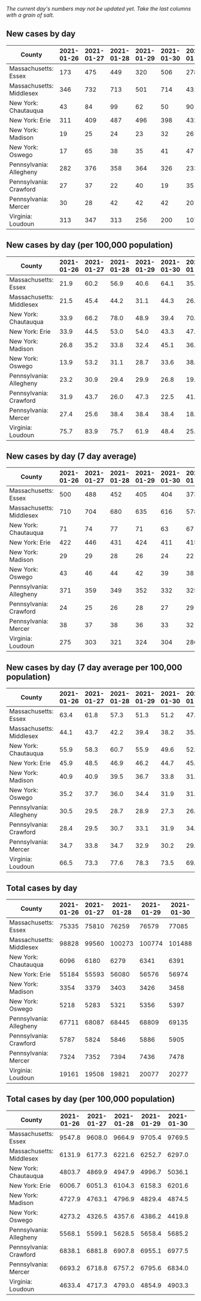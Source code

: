 _The current day's numbers may not be updated yet. Take the last columns with a grain of salt._
## New cases by day

| County | 2021-01-26 | 2021-01-27 | 2021-01-28 | 2021-01-29 | 2021-01-30 | 2021-01-31 | 2021-02-01 |
| --- | --- | --- | --- | --- | --- | --- | --- |
| Massachusetts: Essex | 173 | 475 | 449 | 320 | 506 | 278 |  |
| Massachusetts: Middlesex | 346 | 732 | 713 | 501 | 714 | 431 |  |
| New York: Chautauqua | 43 | 84 | 99 | 62 | 50 | 90 |  |
| New York: Erie | 311 | 409 | 487 | 496 | 398 | 432 |  |
| New York: Madison | 19 | 25 | 24 | 23 | 32 | 26 |  |
| New York: Oswego | 17 | 65 | 38 | 35 | 41 | 47 |  |
| Pennsylvania: Allegheny | 282 | 376 | 358 | 364 | 326 | 233 |  |
| Pennsylvania: Crawford | 27 | 37 | 22 | 40 | 19 | 35 |  |
| Pennsylvania: Mercer | 30 | 28 | 42 | 42 | 42 | 20 |  |
| Virginia: Loudoun | 313 | 347 | 313 | 256 | 200 | 107 |  |

## New cases by day (per 100,000 population)

| County | 2021-01-26 | 2021-01-27 | 2021-01-28 | 2021-01-29 | 2021-01-30 | 2021-01-31 | 2021-02-01 |
| --- | --- | --- | --- | --- | --- | --- | --- |
| Massachusetts: Essex | 21.9 | 60.2 | 56.9 | 40.6 | 64.1 | 35.2 |  |
| Massachusetts: Middlesex | 21.5 | 45.4 | 44.2 | 31.1 | 44.3 | 26.7 |  |
| New York: Chautauqua | 33.9 | 66.2 | 78.0 | 48.9 | 39.4 | 70.9 |  |
| New York: Erie | 33.9 | 44.5 | 53.0 | 54.0 | 43.3 | 47.0 |  |
| New York: Madison | 26.8 | 35.2 | 33.8 | 32.4 | 45.1 | 36.7 |  |
| New York: Oswego | 13.9 | 53.2 | 31.1 | 28.7 | 33.6 | 38.5 |  |
| Pennsylvania: Allegheny | 23.2 | 30.9 | 29.4 | 29.9 | 26.8 | 19.2 |  |
| Pennsylvania: Crawford | 31.9 | 43.7 | 26.0 | 47.3 | 22.5 | 41.4 |  |
| Pennsylvania: Mercer | 27.4 | 25.6 | 38.4 | 38.4 | 38.4 | 18.3 |  |
| Virginia: Loudoun | 75.7 | 83.9 | 75.7 | 61.9 | 48.4 | 25.9 |  |

## New cases by day (7 day average)

| County | 2021-01-26 | 2021-01-27 | 2021-01-28 | 2021-01-29 | 2021-01-30 | 2021-01-31 | 2021-02-01 |
| --- | --- | --- | --- | --- | --- | --- | --- |
| Massachusetts: Essex | 500 | 488 | 452 | 405 | 404 | 373 |  |
| Massachusetts: Middlesex | 710 | 704 | 680 | 635 | 616 | 578 |  |
| New York: Chautauqua | 71 | 74 | 77 | 71 | 63 | 67 |  |
| New York: Erie | 422 | 446 | 431 | 424 | 411 | 415 |  |
| New York: Madison | 29 | 29 | 28 | 26 | 24 | 22 |  |
| New York: Oswego | 43 | 46 | 44 | 42 | 39 | 38 |  |
| Pennsylvania: Allegheny | 371 | 359 | 349 | 352 | 332 | 325 |  |
| Pennsylvania: Crawford | 24 | 25 | 26 | 28 | 27 | 29 |  |
| Pennsylvania: Mercer | 38 | 37 | 38 | 36 | 33 | 32 |  |
| Virginia: Loudoun | 275 | 303 | 321 | 324 | 304 | 286 |  |

## New cases by day (7 day average per 100,000 population)

| County | 2021-01-26 | 2021-01-27 | 2021-01-28 | 2021-01-29 | 2021-01-30 | 2021-01-31 | 2021-02-01 |
| --- | --- | --- | --- | --- | --- | --- | --- |
| Massachusetts: Essex | 63.4 | 61.8 | 57.3 | 51.3 | 51.2 | 47.3 |  |
| Massachusetts: Middlesex | 44.1 | 43.7 | 42.2 | 39.4 | 38.2 | 35.9 |  |
| New York: Chautauqua | 55.9 | 58.3 | 60.7 | 55.9 | 49.6 | 52.8 |  |
| New York: Erie | 45.9 | 48.5 | 46.9 | 46.2 | 44.7 | 45.2 |  |
| New York: Madison | 40.9 | 40.9 | 39.5 | 36.7 | 33.8 | 31.0 |  |
| New York: Oswego | 35.2 | 37.7 | 36.0 | 34.4 | 31.9 | 31.1 |  |
| Pennsylvania: Allegheny | 30.5 | 29.5 | 28.7 | 28.9 | 27.3 | 26.7 |  |
| Pennsylvania: Crawford | 28.4 | 29.5 | 30.7 | 33.1 | 31.9 | 34.3 |  |
| Pennsylvania: Mercer | 34.7 | 33.8 | 34.7 | 32.9 | 30.2 | 29.2 |  |
| Virginia: Loudoun | 66.5 | 73.3 | 77.6 | 78.3 | 73.5 | 69.2 |  |

## Total cases by day

| County | 2021-01-26 | 2021-01-27 | 2021-01-28 | 2021-01-29 | 2021-01-30 | 2021-01-31 | 2021-02-01 |
| --- | --- | --- | --- | --- | --- | --- | --- |
| Massachusetts: Essex | 75335 | 75810 | 76259 | 76579 | 77085 | 77363 |  |
| Massachusetts: Middlesex | 98828 | 99560 | 100273 | 100774 | 101488 | 101919 |  |
| New York: Chautauqua | 6096 | 6180 | 6279 | 6341 | 6391 | 6481 |  |
| New York: Erie | 55184 | 55593 | 56080 | 56576 | 56974 | 57406 |  |
| New York: Madison | 3354 | 3379 | 3403 | 3426 | 3458 | 3484 |  |
| New York: Oswego | 5218 | 5283 | 5321 | 5356 | 5397 | 5444 |  |
| Pennsylvania: Allegheny | 67711 | 68087 | 68445 | 68809 | 69135 | 69368 |  |
| Pennsylvania: Crawford | 5787 | 5824 | 5846 | 5886 | 5905 | 5940 |  |
| Pennsylvania: Mercer | 7324 | 7352 | 7394 | 7436 | 7478 | 7498 |  |
| Virginia: Loudoun | 19161 | 19508 | 19821 | 20077 | 20277 | 20384 |  |

## Total cases by day (per 100,000 population)

| County | 2021-01-26 | 2021-01-27 | 2021-01-28 | 2021-01-29 | 2021-01-30 | 2021-01-31 | 2021-02-01 |
| --- | --- | --- | --- | --- | --- | --- | --- |
| Massachusetts: Essex | 9547.8 | 9608.0 | 9664.9 | 9705.4 | 9769.5 | 9804.8 |  |
| Massachusetts: Middlesex | 6131.9 | 6177.3 | 6221.6 | 6252.7 | 6297.0 | 6323.7 |  |
| New York: Chautauqua | 4803.7 | 4869.9 | 4947.9 | 4996.7 | 5036.1 | 5107.1 |  |
| New York: Erie | 6006.7 | 6051.3 | 6104.3 | 6158.3 | 6201.6 | 6248.6 |  |
| New York: Madison | 4727.9 | 4763.1 | 4796.9 | 4829.4 | 4874.5 | 4911.1 |  |
| New York: Oswego | 4273.2 | 4326.5 | 4357.6 | 4386.2 | 4419.8 | 4458.3 |  |
| Pennsylvania: Allegheny | 5568.1 | 5599.1 | 5628.5 | 5658.4 | 5685.2 | 5704.4 |  |
| Pennsylvania: Crawford | 6838.1 | 6881.8 | 6907.8 | 6955.1 | 6977.5 | 7018.9 |  |
| Pennsylvania: Mercer | 6693.2 | 6718.8 | 6757.2 | 6795.6 | 6834.0 | 6852.2 |  |
| Virginia: Loudoun | 4633.4 | 4717.3 | 4793.0 | 4854.9 | 4903.3 | 4929.2 |  |
